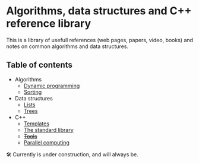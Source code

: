 # Algorithms, data structures and C++ reference library

This is a library of usefull references (web pages, papers, video, books) and notes on common algorithms and data structures.

## Table of contents

* Algorithms
	* [Dynamic programming](algorithms/dynamic_programming.md)
	* [Sorting](algorithms/sorting.md)
* Data structures
	* [Lists](data_structures/lists.md)
	* [Trees](data_structures/trees.md)
* C++
	* [Templates](cpp/templates.md)
	* [The standard library](cpp/std_library.md)
	* ~~[Tools](cpp/tools.md)~~
	* [Parallel computing](cpp/parallel_computing.md)

:hammer_and_wrench: Currently is under construction, and will always be.
